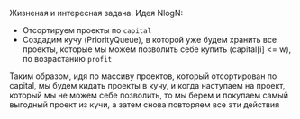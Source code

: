 Жизненая и интересная задача. Идея NlogN:
* Отсортируем проекты по <code>capital</code>
* Создадим кучу (PriorityQueue), в которой уже будем хранить все проекты, которые мы можем позволить себе купить (capital[i] <= w), по возрастанию <code>profit</code>

Таким образом, идя по массиву проектов, который отсортирован по capital, мы будем кидать проекты в кучу, и когда наступаем на проект, который мы не можем себе позволить, то мы берем и покупаем самый выгодный проект из кучи, а затем снова повторяем все эти действия